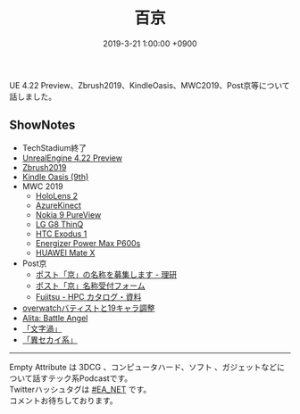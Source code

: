 ﻿---
actor_ids:
  - kou
  - hikaru
audio_file_path: /audio/7.mp3
audio_file_size: 40
date: 2019-3-21 1:00:00 +0900
description: UE 4.22 Preview、Zbrush2019、KindleOasis、MWC2019、Post京等について話しました
duration: "86:28"
layout: article
title: 7. 百京
---

UE 4.22 Preview、Zbrush2019、KindleOasis、MWC2019、Post京等について話しました。

## ShowNotes
- TechStadium終了
- [UnrealEngine 4.22 Preview](https://www.unrealengine.com/ja/blog/4-22-preview-1-now-available?sessionInvalidated=true)
- [Zbrush2019](https://oakcorp.net/pixologic/) 
- [Kindle Oasis (9th)](https://www.amazon.co.jp/dp/B06XDFJJRS/ref=fs_ods_fs_eink_cog?th=1)
- MWC 2019
    - [HoloLens 2](https://www.microsoft.com/ja-jp/hololens)
    - [AzureKinect](https://azure.microsoft.com/ja-jp/services/kinect-dk/)
    - [Nokia 9 PureView](https://www.nokia.com/phones/en_int/nokia-9-pureview#hero)
    - [LG G8 ThinQ](https://www.lg.com/us/mobile-phones/g8-thinq)
    - [HTC Exodus 1](https://japan.cnet.com/article/35127467/)
    - [Energizer Power Max P600s](https://kakakumag.com/pc-smartphone/?id=13407)
    - [HUAWEI Mate X](https://consumer.huawei.com/en/phones/mate-x/?ic_medium=hwdc&ic_source=corp_sbanner_matex)
- Post京
    - [ポスト「京」の名称を募集します - 理研](https://www.r-ccs.riken.jp/naming)
    - [ポスト「京」名称受付フォーム](https://postk-naming.smktg.jp/public/application/add/31)
    - [Fujitsu - HPC カタログ・資料](http://www.fujitsu.com/jp/solutions/business-technology/tc/catalog/)
- [overwatchバティストと19キャラ調整](https://wiki.denfaminicogamer.jp/overwatch/%E3%82%A2%E3%83%83%E3%83%97%E3%83%87%E3%83%BC%E3%83%88%E6%83%85%E5%A0%B1)
- [Alita: Battle Angel](http://www.foxmovies-jp.com/alitabattleangel/)
- [「文字渦」](https://www.amazon.co.jp/dp/B07M99YBG8)
- [「異セカイ系」](https://www.amazon.co.jp/dp/B07GDGFSY8)

---

Empty Attribute は 3DCG 、コンピュータハード、ソフト 、ガジェットなどについて話すテック系Podcastです。  
Twitterハッシュタグは [#EA_NET](https://twitter.com/intent/tweet?hashtags=EA_Net) です。  
コメントお待ちしております。